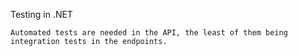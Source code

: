Testing in .NET

    Automated tests are needed in the API, the least of them being integration tests in the endpoints. 
    